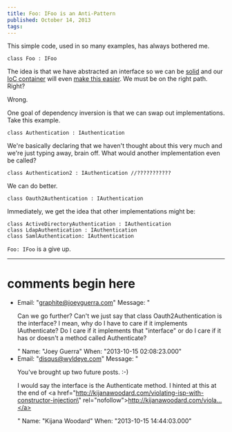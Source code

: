 ```yaml
---
title: Foo: IFoo is an Anti-Pattern
published: October 14, 2013
tags: 
---
```


This simple code, used in so many examples, has always bothered me.

    class Foo : IFoo

The idea is that we have abstracted an interface so we can be [solid] and our [IoC container][questioning] will even [make this easier][ninject]. We must be on the right path. Right?

Wrong.

One goal of dependency inversion is that we can swap out implementations. Take this example.

    class Authentication : IAuthentication

We're basically declaring that we haven't thought about this very much and we're just typing away, brain off. What would another implementation even be called? 

    class Authentication2 : IAuthentication //???????????

We can do better.

    class Oauth2Authentication : IAuthentication

Immediately, we get the idea that other implementations might be:
    
    class ActiveDirectoryAuthentication : IAuthentication
    class LdapAuthentication : IAuthentication
    class SamlAuthentication: IAuthentication

`Foo: IFoo` is a give up.


[solid]: http://en.wikipedia.org/wiki/Dependency_inversion_principle
[questioning]: /questioning-ioc-containers
[ninject]: https://github.com/ninject/ninject.extensions.conventions

---
# comments begin here

- Email: "graphite@joeyguerra.com"
  Message: "<p>Can we go further? Can't we just say that class Oauth2Authentication is the interface? I mean, why do I have to care if it implements IAuthenticate? Do I care if it implements that \"interface\" or do I care if it has or doesn't a method called Authenticate?</p>"
  Name: "Joey Guerra"
  When: "2013-10-15 02:08:23.000"
- Email: "disqus@wyldeye.com"
  Message: "<p>You've brought up two future posts. :-)</p><p>I would say the interface is the Authenticate method. I hinted at this at the end of <a href=\"http://kijanawoodard.com/violating-isp-with-constructor-injection\" rel=\"nofollow\">http://kijanawoodard.com/viola...</a></p>"
  Name: "Kijana Woodard"
  When: "2013-10-15 14:44:03.000"
